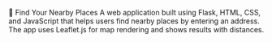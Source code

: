 📍 Find Your Nearby Places
A web application built using Flask, HTML, CSS, and JavaScript that helps users find nearby places by entering an address. The app uses Leaflet.js for map rendering and shows results with distances.
